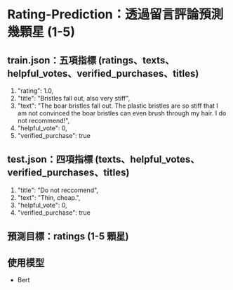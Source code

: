 # Rating-Prediction：透過留言評論預測幾顆星 (1-5)
## train.json：五項指標 (ratings、texts、helpful_votes、verified_purchases、titles)
1. "rating": 1.0, 
2. "title": "Bristles fall out, also very stiff", 
3. "text": "The boar bristles fall out. The plastic bristles are so stiff that I am not convinced the boar bristles can even brush through my hair. I do not recommend!", 
4. "helpful_vote": 0, 
5. "verified_purchase": true

## test.json：四項指標 (texts、helpful_votes、verified_purchases、titles)
1. "title": "Do not reccomend",
2. "text": "Thin, cheap.",
3. "helpful_vote": 0,
4. "verified_purchase": true
   
## 預測目標：ratings (1-5 顆星)

## 使用模型
- Bert
